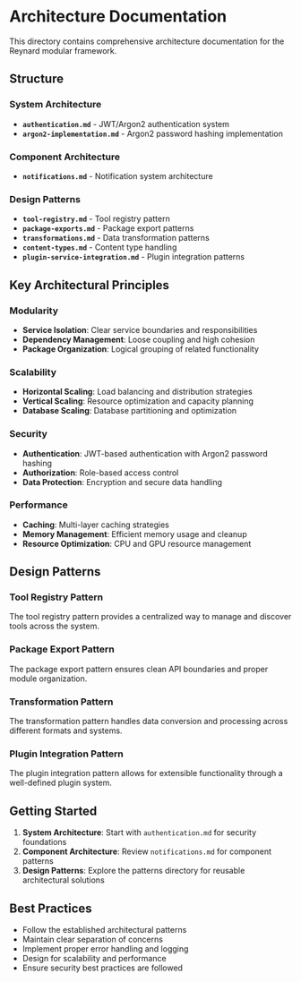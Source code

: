 # Architecture Documentation

This directory contains comprehensive architecture documentation for the Reynard modular framework.

## Structure

### System Architecture

- **`authentication.md`** - JWT/Argon2 authentication system
- **`argon2-implementation.md`** - Argon2 password hashing implementation

### Component Architecture

- **`notifications.md`** - Notification system architecture

### Design Patterns

- **`tool-registry.md`** - Tool registry pattern
- **`package-exports.md`** - Package export patterns
- **`transformations.md`** - Data transformation patterns
- **`content-types.md`** - Content type handling
- **`plugin-service-integration.md`** - Plugin integration patterns

## Key Architectural Principles

### Modularity

- **Service Isolation**: Clear service boundaries and responsibilities
- **Dependency Management**: Loose coupling and high cohesion
- **Package Organization**: Logical grouping of related functionality

### Scalability

- **Horizontal Scaling**: Load balancing and distribution strategies
- **Vertical Scaling**: Resource optimization and capacity planning
- **Database Scaling**: Database partitioning and optimization

### Security

- **Authentication**: JWT-based authentication with Argon2 password hashing
- **Authorization**: Role-based access control
- **Data Protection**: Encryption and secure data handling

### Performance

- **Caching**: Multi-layer caching strategies
- **Memory Management**: Efficient memory usage and cleanup
- **Resource Optimization**: CPU and GPU resource management

## Design Patterns

### Tool Registry Pattern

The tool registry pattern provides a centralized way to manage and discover tools across the system.

### Package Export Pattern

The package export pattern ensures clean API boundaries and proper module organization.

### Transformation Pattern

The transformation pattern handles data conversion and processing across different formats and systems.

### Plugin Integration Pattern

The plugin integration pattern allows for extensible functionality through a well-defined plugin system.

## Getting Started

1. **System Architecture**: Start with `authentication.md` for security foundations
2. **Component Architecture**: Review `notifications.md` for component patterns
3. **Design Patterns**: Explore the patterns directory for reusable architectural solutions

## Best Practices

- Follow the established architectural patterns
- Maintain clear separation of concerns
- Implement proper error handling and logging
- Design for scalability and performance
- Ensure security best practices are followed
